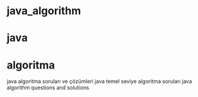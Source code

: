 # java_algorithm

# java 

# algoritma

java algoritma soruları ve çözümleri
java temel seviye algoritma soruları 
java algorithm questions and solutions
